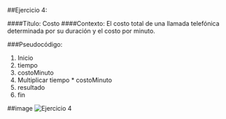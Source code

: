 ##Ejercicio 4:

####Título: Costo
####Contexto: El costo total de una llamada telefónica determinada por su duración y el costo por minuto.

###Pseudocódigo:
1. Inicio
2. tiempo
3. costoMinuto
4. Multiplicar tiempo * costoMinuto
5. resultado  
6. fin 

##image
![Ejercicio 4](http://4.1m.yt/R5LyxwQ.jpg)
